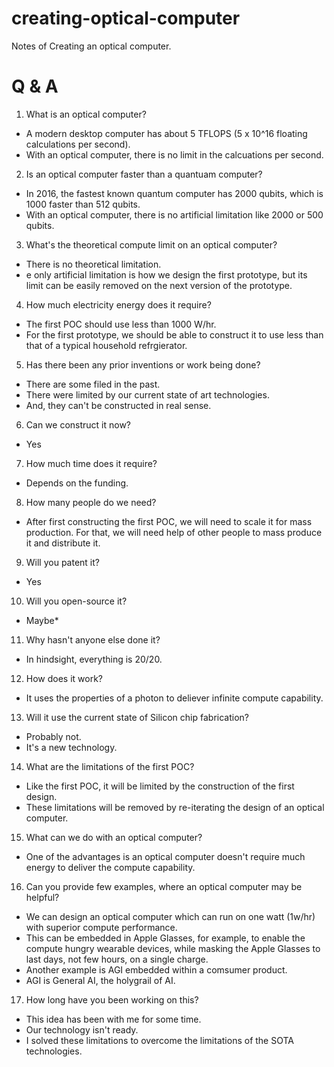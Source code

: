 # creating-optical-computer
Notes of Creating an optical computer.

# Q & A
1. What is an optical computer?

- A modern desktop computer has about 5 TFLOPS (5 x 10^16 floating calculations per second).  
- With an optical computer, there is no limit in the calcuations per second. 

2. Is an optical computer faster than a quantuam computer?

- In 2016, the fastest known quantum computer has 2000 qubits, which is 1000 faster than 512 qubits.
- With an optical computer, there is no artificial limitation like 2000 or 500 qubits.

3. What's the theoretical compute limit on an optical computer?
- There is no theoretical limitation.
- e only artificial limitation is how we design the first prototype, but its limit can be easily removed on the next version of the prototype.

4. How much electricity energy does it require?
- The first POC should use less than 1000 W/hr.
- For the first prototype, we should be able to construct it to use less than that of a typical household refrgierator.

5. Has there been any prior inventions or work being done?
- There are some filed in the past.
- There were limited by our current state of art technologies.
- And, they can't be constructed in real sense.

6. Can we construct it now?
- Yes

7. How much time does it require?
- Depends on the funding.

8. How many people do we need?
- After first constructing the first POC, we will need to scale it for mass production.  For that, we will need help of other people to mass produce it and distribute it.

9. Will you patent it?
- Yes

10. Will you open-source it?
- Maybe*

11. Why hasn't anyone else done it?
- In hindsight, everything is 20/20.

12. How does it work?
- It uses the properties of a photon to deliever infinite compute capability.

13. Will it use the current state of Silicon chip fabrication?
- Probably not. 
- It's a new technology.

14. What are the limitations of the first POC?
- Like the first POC, it will be limited by the construction of the first design.
- These limitations will be removed by re-iterating the design of an optical computer.

15. What can we do with an optical computer?
- One of the advantages is an optical computer doesn't require much energy to deliver the compute capability.

16. Can you provide few examples, where an optical computer may be helpful?
- We can design an optical computer which can run on one watt (1w/hr) with superior compute performance.
- This can be embedded in Apple Glasses, for example, to enable the compute hungry wearable devices, while masking the Apple Glasses to last days, not few hours, on a single charge.
- Another example is AGI embedded within a comsumer product.
- AGI is General AI, the holygrail of AI.

17. How long have you been working on this?
- This idea has been with me for some time.
- Our technology isn't ready.
- I solved these limitations to overcome the limitations of the SOTA technologies.



 
